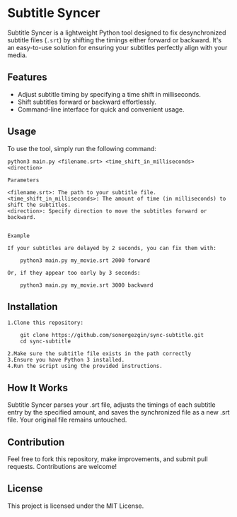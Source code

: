 
# Subtitle Syncer

Subtitle Syncer is a lightweight Python tool designed to fix desynchronized subtitle files (`.srt`) by shifting the timings either forward or backward. It's an easy-to-use solution for ensuring your subtitles perfectly align with your media.

## Features

- Adjust subtitle timing by specifying a time shift in milliseconds.
- Shift subtitles forward or backward effortlessly.
- Command-line interface for quick and convenient usage.

## Usage

To use the tool, simply run the following command:

    python3 main.py <filename.srt> <time_shift_in_milliseconds> <direction>
    
    Parameters

    <filename.srt>: The path to your subtitle file.
    <time_shift_in_milliseconds>: The amount of time (in milliseconds) to shift the subtitles.
    <direction>: Specify direction to move the subtitles forward or backward.


    Example

    If your subtitles are delayed by 2 seconds, you can fix them with:
        
        python3 main.py my_movie.srt 2000 forward

    Or, if they appear too early by 3 seconds:

        python3 main.py my_movie.srt 3000 backward

## Installation

    1.Clone this repository:
        
        git clone https://github.com/sonergezgin/sync-subtitle.git
        cd sync-subtitle
        
    2.Make sure the subtitle file exists in the path correctly
    3.Ensure you have Python 3 installed.
    4.Run the script using the provided instructions.

## How It Works

Subtitle Syncer parses your .srt file, adjusts the timings of each subtitle entry by the specified amount, and saves the synchronized file as a new .srt file. Your original file remains untouched.

## Contribution

Feel free to fork this repository, make improvements, and submit pull requests. Contributions are welcome!

## License

This project is licensed under the MIT License.